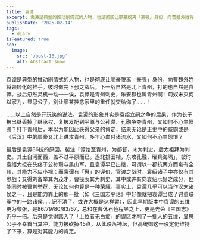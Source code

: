 ```yaml
---
title: 袁谭
excerpt: 袁谭是典型的推动剧情式的人物，也是彻底让廖豪脱离「豪强」身份，向曹魏外姓将领转化的推手。
publishDate: '2025-02-14'
tags:
  - diary
isFeatured: true
seo:
  image:
    src: '/post-13.jpg'
    alt: Abstract snow
---
```


袁谭是典型的推动剧情式的人物，也是彻底让廖豪脱离「豪强」身份，向曹魏外姓将领转化的推手。彼时做完下邳之战后，下一战自然是北上青州，打的也自然是袁谭。战后忽然灵机一动——诶，袁谭是青州刺史，乐安郡也属青州啊！匈奴未灭何以家为，显思公子，别让廖某挂念家里的重任就交给你了……！

……以上自然是开玩笑的说法。袁谭的形象其实是袁绍立嗣之争的后果，作为长子被出继丢掉了继承权，复被发配到平原与公孙瓒、孔融争夺青州，又如何不心生愤懑？打下青州后，本以为能因此获得父亲的肯定，结果无论是正史中的臧霸或是《后汉》中的廖豪又北上进攻青州，多年心血付诸流水，又如何不心生怨恨？

最后是袁谭86统的原因。裴注「谭始至青州，为都督，未为刺史，后太祖拜为刺史。其土自河而西，盖不过平原而已。遂北排田楷，东攻孔融，曜兵海隅」，彼时袁绍大抵在头疼于公孙瓒与黑山军，且袁谭早已出继，可谓以一郡抗两方而奄有全州，其能力不应小视；而袁谭有「惠」的评价，官渡之战时，袁绍诸子中亦仅有其参战；又得刘备举其为茂才，曹操表其为刺史，其中或许有向袁绍示好之成分，但能同时被曹刘举荐，无论如何也算是一种荣耀。事实上，袁谭几乎可以当作汉末诸侯之一，且是能力靠上的那一批（如《三国志平话》中好像就把袁谭当成了讨董联军中的一路诸侯……记不清了，或许大概是这样罢），因此早期版本中袁谭的五维更为夸张，是86/79/80/83/67，总和在曹休石苞程昱之上，更是光荣《三国志》近乎一倍。后来是觉得踏入了「上位者无白痴」的误区才削了一批人的五维，显思公子不幸首当其冲，能力被砍掉45点，从此跌落神坛，但高统御这一设定仍维持了下来，算是对其能力的肯定。
